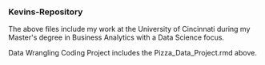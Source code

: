 ### Kevins-Repository

The above files include my work at the University of Cincinnati during my Master's degree in Business Analytics with a Data Science focus. 

Data Wrangling Coding Project includes the Pizza_Data_Project.rmd above. 
